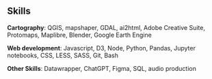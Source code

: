 ## Skills
**Cartography**: QGIS, mapshaper, GDAL, ai2html, Adobe Creative Suite, Protomaps, Maplibre, Blender, Google Earth Engine

**Web development**: Javascript, D3, Node, Python, Pandas, Jupyter notebooks, CSS, LESS, SASS, Git, Bash

**Other Skills**: Datawrapper, ChatGPT, Figma, SQL, audio production